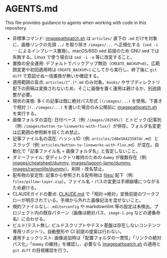 # AGENTS.md

This file provides guidance to agents when working with code in this repository.

- 非標準コマンド: [imagepathpatch.sh](imagepathpatch.sh) は `articles/` 直下の `.md` だけを対象に、画像リンクの先頭 `../` を取り除き `/images/...` へ正規化する（`sed -i ''` によるインプレース置換）。macOS/BSD sed 前提のため GNU sed では失敗する。Linux で使う場合は `sed -i -e` 等に改変すること。
- 置換の安全運用: デフォルトでバックアップ無効（`CREATE_BACKUP=0`）。広範囲変更や初回適用時は `CREATE_BACKUP=1` にしてから実行し、終了後に `git diff` で意図せぬ一括置換が無いか確認する。
- 適用範囲の盲点: `articles/[^.]*.md` のみ対象。`books/` やサブディレクトリ配下の原稿は変換されないため、そこに画像を置く運用は避けるか、別途調整が必要。
- 現状の実態: 多くの記事は既に絶対パス形式 `](/images/...)` を使用。下書きで相対 `](../images/...)` を書いた場合のみ公開前に [imagepathpatch.sh](imagepathpatch.sh) を実行する。
- 画像フォルダの混在: 日付ベース（例: `/images/202505/`）とトピック/記事別（例: `/images/button-to-lineworks-with-flux/`）が併存。フォルダ名変更は広範囲の参照断を招くため禁止。
- 記事ファイル名の混在: ハッシュID（例: `articles/2d8e58423587dc.md`）とスラッグ（例: `articles/button-to-lineworks-with-flux.md`）が混在。自動化で「記事ファイル名 = 画像フォルダ名」と仮定しないこと。
- ダミーファイル: 空ディレクトリ維持のための `dummy` が複数存在（例: [images/cheatsheet/dummy](images/cheatsheet/dummy), [images/lagoon-lamp/dummy](images/lagoon-lamp/dummy), [images/ramenlife/dummy](images/ramenlife/dummy)）。削除・改名禁止。
- 配布物の安定性: 記事から参照される配布物は [files/](files/) 配下（例: `files/pillow-layer.zip`）。ファイル名・パスの変更は手順崩壊につながるため避ける。
- CLAUDEガイドの要点: [CLAUDE.md](CLAUDE.md) で「相対→絶対」変換前提のワークフローが明示されている。手順から外れた画像記法を混ぜないこと。
- 規約ファイルなし: `.editorconfig` や markdownlint 等の設定は未検出。プロジェクト内の既存パターン（画像は絶対パス、`image-1.png` などの連番命名）に合わせる。
- ビルド/テスト無し: ビルドスクリプトやテスト基盤は存在しないコンテンツ専用リポジトリ。自動整形や CI 前提の提案は行わない。
- 運用チェックリスト: 画像追加時は「配置フォルダの一貫性」「リンクの絶対パス化」「`dummy` の維持」を確認し、必要なら [imagepathpatch.sh](imagepathpatch.sh) の適用と `git diff` の目視確認を行う。